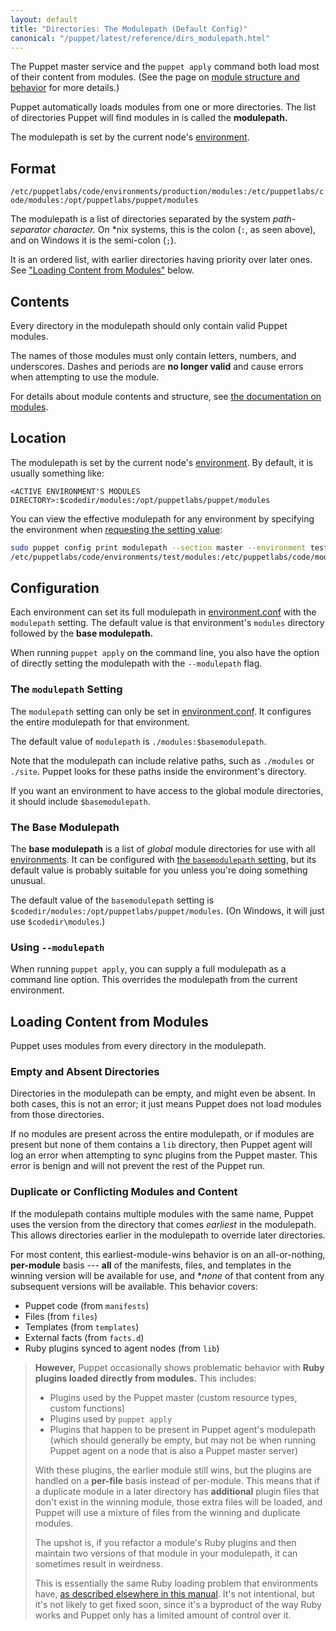 ```yaml
---
layout: default
title: "Directories: The Modulepath (Default Config)"
canonical: "/puppet/latest/reference/dirs_modulepath.html"
---
```


[module_fundamentals]: ./modules_fundamentals.html
[environments]: ./environments.html
[env_modules]: ./environments.html#setting-up-environments-on-a-puppet-master
[confdir]: ./dirs_confdir.html
[basemodulepath_setting]: ./configuration.html#basemodulepath
[modulepath_setting]: ./configuration.html#modulepath
[config_print]: ./config_print.html
[enable_dir_envs]: ./environments.html#enabling-directory-environments
[puppet.conf]: ./config_file_main.html
[environment.conf]: ./config_file_environment.html

The Puppet master service and the `puppet apply` command both load most of their content from modules. (See the page on [module structure and behavior][module_fundamentals] for more details.)

Puppet automatically loads modules from one or more directories. The list of directories Puppet will find modules in is called the **modulepath.**

The modulepath is set by the current node's [environment][environments].

## Format

`/etc/puppetlabs/code/environments/production/modules:/etc/puppetlabs/code/modules:/opt/puppetlabs/puppet/modules`

The modulepath is a list of directories separated by the system _path-separator character._ On \*nix systems, this is the colon (`:`, as seen above), and on Windows it is the semi-colon (`;`).

It is an ordered list, with earlier directories having priority over later ones. See ["Loading Content from Modules"][inpage_loading] below.

## Contents

Every directory in the modulepath should only contain valid Puppet modules.

The names of those modules must only contain letters, numbers, and underscores. Dashes and periods are **no longer valid** and cause errors when attempting to use the module.

For details about module contents and structure, see [the documentation on modules][module_fundamentals].

## Location

The modulepath is set by the current node's [environment][environments]. By default, it is usually something like:

`<ACTIVE ENVIRONMENT'S MODULES DIRECTORY>:$codedir/modules:/opt/puppetlabs/puppet/modules`

You can view the effective modulepath for any environment by specifying the environment when [requesting the setting value][config_print]:

~~~ bash
sudo puppet config print modulepath --section master --environment test
/etc/puppetlabs/code/environments/test/modules:/etc/puppetlabs/code/modules:/usr/share/puppet/modules
~~~

## Configuration

Each environment can set its full modulepath in [environment.conf][] with the `modulepath` setting. The default value is that environment's `modules` directory followed by the **base modulepath.**

When running `puppet apply` on the command line, you also have the option of directly setting the modulepath with the `--modulepath` flag.

### The `modulepath` Setting

The `modulepath` setting can only be set in [environment.conf][]. It configures the entire modulepath for that environment.

The default value of `modulepath` is `./modules:$basemodulepath`.

Note that the modulepath can include relative paths, such as `./modules` or `./site`. Puppet looks for these paths inside the environment's directory.

If you want an environment to have access to the global module directories, it should include `$basemodulepath`.

### The Base Modulepath

The **base modulepath** is a list of _global_ module directories for use with all [environments][]. It can be configured with [the `basemodulepath` setting][basemodulepath_setting], but its default value is probably suitable for you unless you're doing something unusual.

The default value of the `basemodulepath` setting is `$codedir/modules:/opt/puppetlabs/puppet/modules`. (On Windows, it will just use `$codedir\modules`.)

### Using `--modulepath`

When running `puppet apply`, you can supply a full modulepath as a command line option. This overrides the modulepath from the current environment.

## Loading Content from Modules

[inpage_loading]: #loading-content-from-modules

Puppet uses modules from every directory in the modulepath.

### Empty and Absent Directories

Directories in the modulepath can be empty, and might even be absent. In both cases, this is not an error; it just means Puppet does not load modules from those directories.

If no modules are present across the entire modulepath, or if modules are present but none of them contains a `lib` directory, then Puppet agent will log an error when attempting to sync plugins from the Puppet master. This error is benign and will not prevent the rest of the Puppet run.

### Duplicate or Conflicting Modules and Content

If the modulepath contains multiple modules with the same name, Puppet uses the version from the directory that comes _earliest_ in the modulepath. This allows directories earlier in the modulepath to override later directories.

For most content, this earliest-module-wins behavior is on an all-or-nothing, **per-module** basis --- **all** of the manifests, files, and templates in the winning version will be available for use, and **none* of that content from any subsequent versions will be available. This behavior covers:

- Puppet code (from `manifests`)
- Files (from `files`)
- Templates (from `templates`)
- External facts (from `facts.d`)
- Ruby plugins synced to agent nodes (from `lib`)

> **However,** Puppet occasionally shows problematic behavior with **Ruby plugins loaded directly from modules.** This includes:
>
> - Plugins used by the Puppet master (custom resource types, custom functions)
> - Plugins used by `puppet apply`
> - Plugins that happen to be present in Puppet agent's modulepath (which should generally be empty, but may not be when running Puppet agent on a node that is also a Puppet master server)
>
> With these plugins, the earlier module still wins, but the plugins are handled on a **per-file** basis instead of per-module. This means that if a duplicate module in a later directory has **additional** plugin files that don't exist in the winning module, those extra files will be loaded, and Puppet will use a mixture of files from the winning and duplicate modules.
>
> The upshot is, if you refactor a module's Ruby plugins and then maintain two versions of that module in your modulepath, it can sometimes result in weirdness.
>
> This is essentially the same Ruby loading problem that environments have, [as described elsewhere in this manual](./environments_limitations.html#plugins-running-on-the-puppet-master-are-weird). It's not intentional, but it's not likely to get fixed soon, since it's a byproduct of the way Ruby works and Puppet only has a limited amount of control over it.